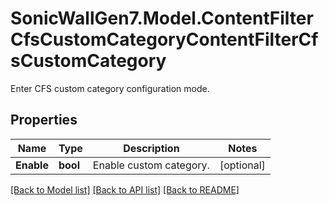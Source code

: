 # SonicWallGen7.Model.ContentFilterCfsCustomCategoryContentFilterCfsCustomCategory
Enter CFS custom category configuration mode.

## Properties

Name | Type | Description | Notes
------------ | ------------- | ------------- | -------------
**Enable** | **bool** | Enable custom category. | [optional] 

[[Back to Model list]](../README.md#documentation-for-models) [[Back to API list]](../README.md#documentation-for-api-endpoints) [[Back to README]](../README.md)

